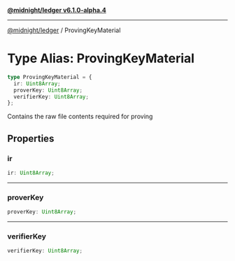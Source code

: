 [**@midnight/ledger v6.1.0-alpha.4**](../README.md)

***

[@midnight/ledger](../globals.md) / ProvingKeyMaterial

# Type Alias: ProvingKeyMaterial

```ts
type ProvingKeyMaterial = {
  ir: Uint8Array;
  proverKey: Uint8Array;
  verifierKey: Uint8Array;
};
```

Contains the raw file contents required for proving

## Properties

### ir

```ts
ir: Uint8Array;
```

***

### proverKey

```ts
proverKey: Uint8Array;
```

***

### verifierKey

```ts
verifierKey: Uint8Array;
```

